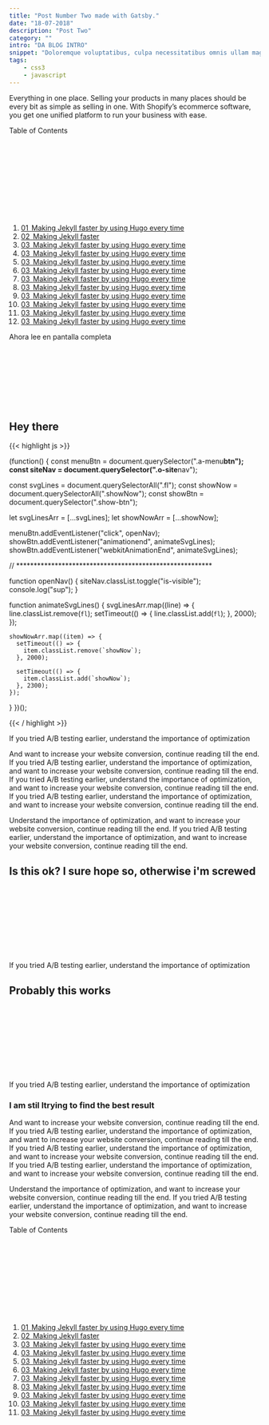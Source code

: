 ```yaml
---
title: "Post Number Two made with Gatsby."
date: "18-07-2018"
description: "Post Two"
category: ""
intro: "DA BLOG INTRO"
snippet: "Doloremque voluptatibus, culpa necessitatibus omnis ullam magni nesciunt nemo reiciendis repellat exercitationem iste alias dolor cum nihil a, architecto consequatur. Cumque sequi porro accusantium quasi dolor quo mollitia quisquam omnis."
tags:
    - css3
    - javascript
---
```


<section class="l-row">
  <div class="l-row">
    <div class="l-row l-col l-col__5-8@l l-col__6-10@xxl">
      <p class="copy">Everything in one place. Selling your products in many places should be every bit as simple as selling in one. With Shopify’s ecommerce software, you get one unified platform to run your business with ease.</p>
    </div>
    <aside class="l-row l-col l-col__3-8@l l-col__4-10@xxl l-box o-toc">
      <p class="a-toc__header">Table of Contents</p>
      <svg class="icon icon--48 icon--collapse">
        <use xlink:href="#icon-toc" />
      </svg>
      <ol class="box__content m-toc__content">
        <a href="#header1" class="link link--toc">
          <li class="a-toc__item">
            <span class="a-toc__number">01&thinsp;</span>
            <span class="a-toc__title">Making Jekyll faster by using Hugo every time</span>
          </li>
        </a>
        <a href="#header2" class="link link--toc">
          <li class="a-toc__item">
            <span class="a-toc__number">02&thinsp;</span>
            <span class="a-toc__title">Making Jekyll faster</span>
          </li>
        </a>
        <a href="#header3" class="link link--toc">
          <li class="a-toc__item">
            <span class="a-toc__number">03&thinsp;</span>
            <span class="a-toc__title">Making Jekyll faster by using Hugo every time</span>
          </li>
        </a>
        <a href="#header3" class="link link--toc">
          <li class="a-toc__item">
            <span class="a-toc__number">03&thinsp;</span>
            <span class="a-toc__title">Making Jekyll faster by using Hugo every time</span>
          </li>
        </a>
        <a href="#header3" class="link link--toc">
          <li class="a-toc__item">
            <span class="a-toc__number">03&thinsp;</span>
            <span class="a-toc__title">Making Jekyll faster by using Hugo every time</span>
          </li>
        </a>
        <a href="#header3" class="link link--toc">
          <li class="a-toc__item">
            <span class="a-toc__number">03&thinsp;</span>
            <span class="a-toc__title">Making Jekyll faster by using Hugo every time</span>
          </li>
        </a>
        <a href="#header3" class="link link--toc">
          <li class="a-toc__item">
            <span class="a-toc__number">03&thinsp;</span>
            <span class="a-toc__title">Making Jekyll faster by using Hugo every time</span>
          </li>
        </a>
        <a href="#header3" class="link link--toc">
          <li class="a-toc__item">
            <span class="a-toc__number">03&thinsp;</span>
            <span class="a-toc__title">Making Jekyll faster by using Hugo every time</span>
          </li>
        </a>
        <a href="#header3" class="link link--toc">
          <li class="a-toc__item">
            <span class="a-toc__number">03&thinsp;</span>
            <span class="a-toc__title">Making Jekyll faster by using Hugo every time</span>
          </li>
        </a>
        <a href="#header3" class="link link--toc">
          <li class="a-toc__item">
            <span class="a-toc__number">03&thinsp;</span>
            <span class="a-toc__title">Making Jekyll faster by using Hugo every time</span>
          </li>
        </a>
        <a href="#header3" class="link link--toc">
          <li class="a-toc__item">
            <span class="a-toc__number">03&thinsp;</span>
            <span class="a-toc__title">Making Jekyll faster by using Hugo every time</span>
          </li>
        </a>
        <a href="#header3" class="link link--toc">
          <li class="a-toc__item">
            <span class="a-toc__number">03&thinsp;</span>
            <span class="a-toc__title">Making Jekyll faster by using Hugo every time</span>
          </li>
        </a>
      </ol>
    </aside>
  </div>
  <div class="l-row u-mb-28 u-mt-28">
    <span class="copy copy--xs a-read-fullscreen">Ahora lee en pantalla completa</span>
  </div>
  <div class="l-row l-row--center l-col__6-10@xxl">
      <h2 class="h2" id="header1">Hey there
          <a href="#header1" class="h2__anchor">
              <svg class="icon icon--anchor">
                <use xlink:href="#icon-anchor" />
              </svg>
          </a>
      </h2>
  </div>
{{< highlight js >}}

(function() {
  const menuBtn = document.querySelector(".a-menu**btn");
  const siteNav = document.querySelector(".o-site**nav");

  const svgLines = document.querySelectorAll(".fl");
  const showNow = document.querySelectorAll(".showNow");
  const showBtn = document.querySelector(".show-btn");

  let svgLinesArr = [...svgLines];
  let showNowArr = [...showNow];

  menuBtn.addEventListener("click", openNav);
  showBtn.addEventListener("animationend", animateSvgLines);
  showBtn.addEventListener("webkitAnimationEnd", animateSvgLines);

  // ********************************************************

  function openNav() {
    siteNav.classList.toggle("is-visible");
    console.log("sup");
  }

  function animateSvgLines() {
    svgLinesArr.map((line) => {
      line.classList.remove(`fl`);
      setTimeout(() => {
        line.classList.add(`fl`);
      }, 2000);
    });

    showNowArr.map((item) => {
      setTimeout(() => {
        item.classList.remove(`showNow`);
      }, 2000);

      setTimeout(() => {
        item.classList.add(`showNow`);
      }, 2300);
    });
  }
})();

{{< / highlight >}}

  <div class="l-row l-row--center l-col__6-10@xxl">
    <p class="copy">If you tried A/B testing earlier, understand the importance of optimization</p>
    <p class="copy">And want to increase your website conversion, continue reading till the end. If you tried A/B testing earlier, understand the importance of optimization, and want to increase your website conversion, continue reading till the end. If you tried A/B testing earlier, understand the importance of optimization, and want to increase your website conversion, continue reading till the end. If you tried A/B testing earlier, understand the importance of optimization, and want to increase your website conversion, continue reading till the end.</p>
    <p class="copy">Understand the importance of optimization, and want to increase your website conversion, continue reading till the end. If you tried A/B testing earlier, understand the importance of optimization, and want to increase your website conversion, continue reading till the end.</p>
    <h2 class="h2" id="header2">Is this ok? I sure hope so, otherwise i'm screwed
        <a href="#header2" class="h2__anchor">
            <svg class="icon icon--anchor">
                <use xlink:href="#icon-anchor" />
            </svg>
        </a>
    </h2>
    <p class="copy">If you tried A/B testing earlier, understand the importance of optimization</p>    
    <h2 class="h2" id="header3">Probably this works
        <a href="#header3" class="h2__anchor">
            <svg class="icon icon--anchor">
                <use xlink:href="#icon-anchor" />
            </svg>
        </a>
    </h2>
    <p class="copy">If you tried A/B testing earlier, understand the importance of optimization</p>
    <h3 class="h3">I am stil ltrying to find the best result</h3>
    <p class="copy">And want to increase your website conversion, continue reading till the end. If you tried A/B testing earlier, understand the importance of optimization, and want to increase your website conversion, continue reading till the end. If you tried A/B testing earlier, understand the importance of optimization, and want to increase your website conversion, continue reading till the end. If you tried A/B testing earlier, understand the importance of optimization, and want to increase your website conversion, continue reading till the end.</p>
    <p class="copy">Understand the importance of optimization, and want to increase your website conversion, continue reading till the end. If you tried A/B testing earlier, understand the importance of optimization, and want to increase your website conversion, continue reading till the end.</p>
  </div>

</section>
<aside class="l-row o-reading">
  <div class="a-reading__toc-trigger">
    <p class="a-toc__header a-toc__header--reading">Table of Contents</p><!--
  --><svg class="icon icon--48 icon--toc-read">
      <use xlink:href="#icon-toc" />
    </svg>
    <ol class="m-reading__toc">
      <a href="#header1" class="link link--toc">
        <li class="a-toc__item">
          <span class="a-toc__number">01&thinsp;</span>
          <span class="a-toc__title">Making Jekyll faster by using Hugo every time</span>
        </li>
      </a>
      <a href="#header2" class="link link--toc">
        <li class="a-toc__item">
          <span class="a-toc__number">02&thinsp;</span>
          <span class="a-toc__title">Making Jekyll faster</span>
        </li>
      </a>
      <a href="#header3" class="link link--toc">
        <li class="a-toc__item">
          <span class="a-toc__number">03&thinsp;</span>
          <span class="a-toc__title">Making Jekyll faster by using Hugo every time</span>
        </li>
      </a>
      <a href="#header3" class="link link--toc">
        <li class="a-toc__item">
          <span class="a-toc__number">03&thinsp;</span>
          <span class="a-toc__title">Making Jekyll faster by using Hugo every time</span>
        </li>
      </a>
      <a href="#header3" class="link link--toc">
        <li class="a-toc__item">
          <span class="a-toc__number">03&thinsp;</span>
          <span class="a-toc__title">Making Jekyll faster by using Hugo every time</span>
        </li>
      </a>
      <a href="#header3" class="link link--toc">
        <li class="a-toc__item">
          <span class="a-toc__number">03&thinsp;</span>
          <span class="a-toc__title">Making Jekyll faster by using Hugo every time</span>
        </li>
      </a>
      <a href="#header3" class="link link--toc">
        <li class="a-toc__item">
          <span class="a-toc__number">03&thinsp;</span>
          <span class="a-toc__title">Making Jekyll faster by using Hugo every time</span>
        </li>
      </a>
      <a href="#header3" class="link link--toc">
        <li class="a-toc__item">
          <span class="a-toc__number">03&thinsp;</span>
          <span class="a-toc__title">Making Jekyll faster by using Hugo every time</span>
        </li>
      </a>
      <a href="#header3" class="link link--toc">
        <li class="a-toc__item">
          <span class="a-toc__number">03&thinsp;</span>
          <span class="a-toc__title">Making Jekyll faster by using Hugo every time</span>
        </li>
      </a>
      <a href="#header3" class="link link--toc">
        <li class="a-toc__item">
          <span class="a-toc__number">03&thinsp;</span>
          <span class="a-toc__title">Making Jekyll faster by using Hugo every time</span>
        </li>
      </a>
      <a href="#header3" class="link link--toc">
        <li class="a-toc__item">
          <span class="a-toc__number">03&thinsp;</span>
          <span class="a-toc__title">Making Jekyll faster by using Hugo every time</span>
        </li>
      </a>
    </ol>
  </div>
  <div class="a-reading__share-trigger">
    <svg class="icon icon--48">
      <use xlink:href="#icon-share" />
    </svg>
    <div class="m-reading__share-icons">
      <svg class="icon icon--48 icon--facebook">
        <use xlink:href="#icon-facebook" />
      </svg>
      <svg class="icon icon--48 icon--twitter">
        <use xlink:href="#icon-twitter" />
      </svg>
      <svg class="icon icon--48 icon--linkedin">
        <use xlink:href="#icon-linkedin" />
      </svg>
      <svg class="icon icon--48 icon--gplus">
        <use xlink:href="#icon-gplus" />
      </svg>
    </div>
  </div>
  <div class="a-reading__go-up">
    <a href="#page-top">
      <svg class="icon icon--48">
        <use xlink:href="#icon-up" />
      </svg>
    </a>
  </div>
</aside>
